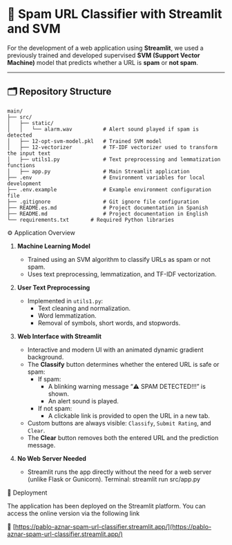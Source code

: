 # 🧠 Spam URL Classifier with Streamlit and SVM

For the development of a web application using **Streamlit**, we used a previously trained and developed supervised **SVM (Support Vector Machine)** model that predicts whether a URL is **spam** or **not spam**.

---

## 🗂️ Repository Structure

```plaintext
main/
├── src/
│   ├── static/
│   │   └── alarm.wav          # Alert sound played if spam is detected
│   ├── 12-opt-svm-model.pkl   # Trained SVM model
│   ├── 12-vectorizer          # TF-IDF vectorizer used to transform the input text
│   ├── utils1.py              # Text preprocessing and lemmatization functions
│   ├── app.py                 # Main Streamlit application
├── .env                       # Environment variables for local development
├── .env.example               # Example environment configuration file
├── .gitignore                 # Git ignore file configuration
├── README.es.md               # Project documentation in Spanish
├── README.md                  # Project documentation in English
└── requirements.txt       # Required Python libraries

```

⚙️ Application Overview

1. **Machine Learning Model**
   - Trained using an SVM algorithm to classify URLs as spam or not spam.
   - Uses text preprocessing, lemmatization, and TF-IDF vectorization.

2. **User Text Preprocessing**
   - Implemented in `utils1.py`:
     - Text cleaning and normalization.
     - Word lemmatization.
     - Removal of symbols, short words, and stopwords.

3. **Web Interface with Streamlit**
   - Interactive and modern UI with an animated dynamic gradient background.
   - The **Classify** button determines whether the entered URL is safe or spam:
     - If spam:
       - A blinking warning message “⚠️ SPAM DETECTED!!!” is shown.
       - An alert sound is played.
     - If not spam:
       - A clickable link is provided to open the URL in a new tab.
   - Custom buttons are always visible: `Classify`, `Submit Rating`, and `Clear`.
   - The **Clear** button removes both the entered URL and the prediction message.

4. **No Web Server Needed**
   - Streamlit runs the app directly without the need for a web server (unlike Flask or Gunicorn). Terminal: streamlit run src/app.py

🚀 Deployment

The application has been deployed on the Streamlit platform. You can access the online version via the following link

🔗 [https://pablo-aznar-spam-url-classifier.streamlit.app/](https://pablo-aznar-spam-url-classifier.streamlit.app/)